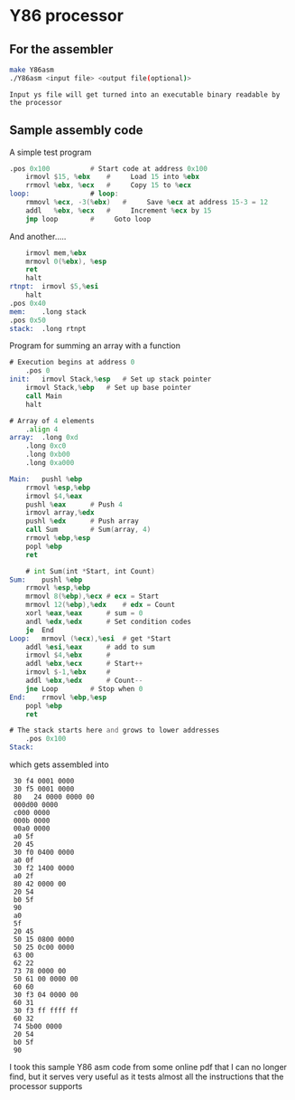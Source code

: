 # Y86 processor

## For the assembler

```bash
make Y86asm
./Y86asm <input file> <output file(optional)> 
```
	Input ys file will get turned into an executable binary readable by the processor
	
## Sample assembly code

A simple test program
```asm
.pos 0x100			# Start code at address 0x100
	irmovl $15, %ebx	#     Load 15 into %ebx
	rrmovl %ebx, %ecx	#     Copy 15 to %ecx
loop:				# loop:
	rmmovl %ecx, -3(%ebx)	#     Save %ecx at address 15-3 = 12
	addl   %ebx, %ecx	#     Increment %ecx by 15
	jmp loop		#     Goto loop
```

And another.....
```asm
	irmovl mem,%ebx
	mrmovl 0(%ebx), %esp
	ret
	halt
rtnpt:	irmovl $5,%esi
	halt
.pos 0x40
mem:	.long stack
.pos 0x50
stack:	.long rtnpt
```

Program for summing an array with a function
```asm
# Execution begins at address 0
	.pos 0
init:	irmovl Stack,%esp	# Set up stack pointer
	irmovl Stack,%ebp	# Set up base pointer
	call Main
	halt

# Array of 4 elements
	.align 4
array:	.long 0xd
	.long 0xc0
	.long 0xb00
	.long 0xa000

Main:	pushl %ebp
	rrmovl %esp,%ebp
	irmovl $4,%eax
	pushl %eax		# Push 4
	irmovl array,%edx
	pushl %edx		# Push array
	call Sum		# Sum(array, 4)
	rrmovl %ebp,%esp
	popl %ebp
	ret

	# int Sum(int *Start, int Count)
Sum:	pushl %ebp
	rrmovl %esp,%ebp
	mrmovl 8(%ebp),%ecx	# ecx = Start
	mrmovl 12(%ebp),%edx	# edx = Count
	xorl %eax,%eax		# sum = 0
	andl %edx,%edx		# Set condition codes
	je	End
Loop:	mrmovl (%ecx),%esi	# get *Start
	addl %esi,%eax		# add to sum
	irmovl $4,%ebx		#
	addl %ebx,%ecx		# Start++
	irmovl $-1,%ebx		#
	addl %ebx,%edx		# Count--
	jne	Loop		# Stop when 0
End:	rrmovl %ebp,%esp
	popl %ebp
	ret

# The stack starts here and grows to lower addresses
	.pos 0x100
Stack:
```
which gets assembled into
```
 30 f4 0001 0000 
 30 f5 0001 0000 
 80   24 0000 0000 00
 000d00 0000 
 c000 0000 
 000b 0000 
 00a0 0000 
 a0 5f 
 20 45 
 30 f0 0400 0000 
 a0 0f  
 30 f2 1400 0000 
 a0 2f 
 80 42 0000 00
 20 54
 b0 5f
 90 
 a0
 5f
 20 45 
 50 15 0800 0000 
 50 25 0c00 0000 
 63 00 
 62 22 
 73 78 0000 00
 50 61 00 0000 00
 60 60
 30 f3 04 0000 00 
 60 31
 30 f3 ff ffff ff
 60 32
 74 5b00 0000 
 20 54 
 b0 5f 
 90         
```

I took this sample Y86 asm code from some online pdf that I can no longer find, but it serves very useful as it tests almost all the instructions that the processor supports